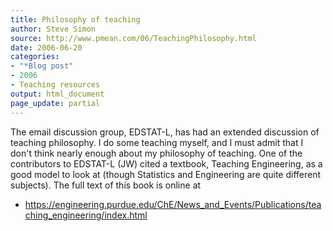 ```yaml
---
title: Philosophy of teaching
author: Steve Simon
source: http://www.pmean.com/06/TeachingPhilosophy.html
date: 2006-06-20
categories:
- "*Blog post"
- 2006
- Teaching resources
output: html_document
page_update: partial
---
```


The email discussion group, EDSTAT-L, has had an extended discussion of
teaching philosophy. I do some teaching myself, and I must admit that I
don't think nearly enough about my philosophy of teaching. One of the
contributors to EDSTAT-L (JW) cited a textbook, Teaching Engineering, as
a good model to look at (though Statistics and Engineering are quite
different subjects). The full text of this book is online at

-   <https://engineering.purdue.edu/ChE/News_and_Events/Publications/teaching_engineering/index.html>
